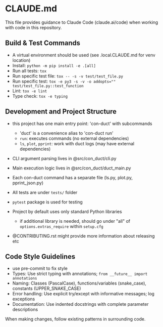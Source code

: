 # CLAUDE.md

This file provides guidance to Claude Code (claude.ai/code) when working with code in this repository.

## Build & Test Commands
- A virtual environment should be used (see .local.CLAUDE.md for venv location)
- Install: `python -m pip install -e .[all]`
- Run all tests: `tox`
- Run specific test file: `tox -- -s -v test/test_file.py`
- Run specific test: `tox -e py3 -s -v -o addopts="" test/test_file.py::test_function`
- Lint: `tox -e lint`
- Type check: `tox -e typing`

## Development and Project Structure
- this project has one main entry point: 'con-duct' with subcommands
  - 'duct' is a convenience alias to 'con-duct run'
  - `run`: executes commands (no external dependencies)
  - `ls`, `plot`, `pprint`: work with duct logs (may have external dependencies)
- CLI argument parsing lives in @src/con_duct/cli.py
- Main execution logic lives in @src/con_duct/duct_main.py
- Each con-duct command has a separate file (ls.py, plot.py, pprint_json.py)


- All tests are under `tests/` folder
- `pytest` package is used for testing
- Project by default uses only standard Python libraries
  - if additional library is needed, should go under "all" of `options.extras_require` within `setup.cfg`
- @CONTRIBUTING.rst might provide more information about releasing etc

## Code Style Guidelines
- use pre-commit to fix style
- Types: Use strict typing with annotations; `from __future__ import annotations`
- Naming: Classes (PascalCase), functions/variables (snake_case), constants (UPPER_SNAKE_CASE)
- Error handling: Use explicit try/except with informative messages; log exceptions
- Documentation: Use indented docstrings with complete parameter descriptions

When making changes, follow existing patterns in surrounding code.
